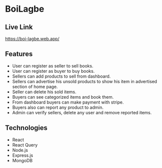 # BoiLagbe
## Live Link
https://boi-lagbe.web.app/
## Features
* User can register as seller to sell books.
* User can register as buyer to buy books.
* Sellers can add products to sell from dashboard.
* Sellers can advertise his unsold products to show his item in advertised section of home page.
* Seller can delete his sold items.
* Buyers can see categorized items and book them.
* From dashboard buyers can make payment with stripe.
* Buyers also can report any product to admin.
* Admin can verify sellers, delete any user and remove reported items.
## Technologies
* React
* React Query
* Node.js
* Express.js
* MongoDB
